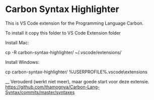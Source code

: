 # Carbon Syntax Highlighter

This is VS Code extension for the Programming Language Carbon.

To install it copy this folder to VS Code Extension folder 

Install Mac:

cp -R carbon-syntax-highlighter/ ~/.vscode/extensions/

Install Windows:

cp carbon-syntax-highlighter/ %USERPROFILE%\.vscode\extensions


__
Verouderd (werkt niet meer), maar goede start voor deze extensie. 
https://github.com/thamognya/Carbon-Lang-Syntax/commits/master/syntaxes